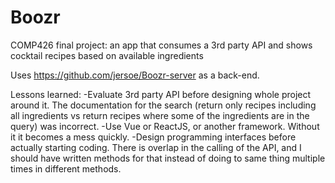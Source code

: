 # Boozr
COMP426 final project: an app that consumes a 3rd party API and shows cocktail recipes based on available ingredients

Uses https://github.com/jersoe/Boozr-server as a back-end.

Lessons learned:
  -Evaluate 3rd party API before designing whole project around it. The documentation for the search (return only recipes including all ingredients vs return recipes where some of the ingredients are in the query) was incorrect.
  -Use Vue or ReactJS, or another framework. Without it it becomes a mess quickly.
  -Design programming interfaces before actually starting coding. There is overlap in the calling of the API, and I should have written methods for that instead of doing to same thing multiple times in different methods.
